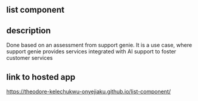 ## list component

## description
Done based on an assessment from support genie. It is a use case, where support genie provides services integrated with AI support to foster customer services

## link to hosted app
https://theodore-kelechukwu-onyejiaku.github.io/list-component/
